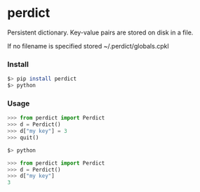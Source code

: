 # perdict

Persistent dictionary. Key-value pairs are stored on disk in a file. 

If no filename is specified stored ~/.perdict/globals.cpkl

### Install

```bash
$> pip install perdict
$> python
```

### Usage

```python
>>> from perdict import Perdict
>>> d = Perdict()
>>> d["my key"] = 3
>>> quit()
```

```bash
$> python
```

```python
>>> from perdict import Perdict
>>> d = Perdict()
>>> d["my key"]
3
```
